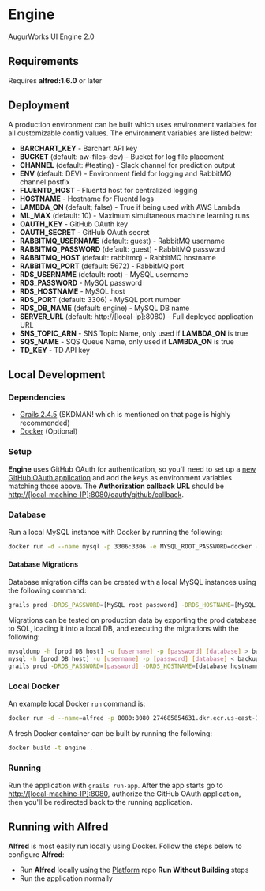 # Engine
AugurWorks UI Engine 2.0

## Requirements
Requires **alfred:1.6.0** or later

## Deployment
A production environment can be built which uses environment variables for all customizable config values. The environment variables are listed below:

- **BARCHART_KEY** - Barchart API key
- **BUCKET** (default: aw-files-dev) - Bucket for log file placement
- **CHANNEL** (default: #testing) - Slack channel for prediction output
- **ENV** (default: DEV) - Environment field for logging and RabbitMQ channel postfix
- **FLUENTD_HOST** - Fluentd host for centralized logging
- **HOSTNAME** - Hostname for Fluentd logs
- **LAMBDA_ON** (default; false) - True if being used with AWS Lambda
- **ML_MAX** (default: 10) - Maximum simultaneous machine learning runs
- **OAUTH_KEY** - GitHub OAuth key
- **OAUTH_SECRET** - GitHub OAuth secret
- **RABBITMQ_USERNAME** (default: guest) - RabbitMQ username
- **RABBITMQ_PASSWORD** (default: guest) - RabbitMQ password
- **RABBITMQ_HOST** (default: rabbitmq) - RabbitMQ hostname
- **RABBITMQ_PORT** (default: 5672) - RabbitMQ port
- **RDS_USERNAME** (default: root) - MySQL username
- **RDS_PASSWORD** - MySQL password
- **RDS_HOSTNAME** - MySQL host
- **RDS_PORT** (default: 3306) - MySQL port number
- **RDS_DB_NAME** (default: engine) - MySQL DB name
- **SERVER_URL** (default: http://[local-ip]:8080) - Full deployed application URL
- **SNS_TOPIC_ARN** - SNS Topic Name, only used if **LAMBDA_ON** is true
- **SQS_NAME** - SQS Queue Name, only used if **LAMBDA_ON** is true
- **TD_KEY** - TD API key

## Local Development
### Dependencies
- [Grails 2.4.5](https://grails.org/download.html) (SKDMAN! which is mentioned on that page is highly recommended)
- [Docker](https://docs.docker.com/engine/installation/) (Optional)

### Setup
**Engine** uses GitHub OAuth for authentication, so you'll need to set up a [new GitHub OAuth application](https://github.com/settings/applications/new) and add the keys as environment variables matching those above. The **Authorization callback URL** should be [http://[local-machine-IP]:8080/oauth/github/callback](http://[local-machine-IP]:8080/oauth/github/callback).

### Database
Run a local MySQL instance with Docker by running the following:
```bash
docker run -d --name mysql -p 3306:3306 -e MYSQL_ROOT_PASSWORD=docker -e MYSQL_DATABASE=engine mysql
```

#### Database Migrations
Database migration diffs can be created with a local MySQL instances using the following command:
```bash
grails prod -DRDS_PASSWORD=[MySQL root password] -DRDS_HOSTNAME=[MySQL host ip] dbm-gorm-diff --add [filename].groovy
```

Migrations can be tested on production data by exporting the prod database to SQL, loading it into a local DB, and executing the migrations with the following:
```bash
mysqldump -h [prod DB host] -u [username] -p [password] [database] > backup.sql
mysql -h [prod DB host] -u [username] -p [password] [database] < backup.sql
grails prod -DRDS_PASSWORD=[password] -DRDS_HOSTNAME=[database hostname] dbm-changelog-sync
```

### Local Docker
An example local Docker `run` command is:
```bash
docker run -d --name=alfred -p 8080:8080 274685854631.dkr.ecr.us-east-1.amazonaws.com/alfred:latest
```

A fresh Docker container can be built by running the following:
```bash
docker build -t engine .
```

### Running
Run the application with `grails run-app`. After the app starts go to [http://[local-machine-IP]:8080](http://[local-machine-IP]:8080), authorize the GitHub OAuth application, then you'll be redirected back to the running application.

## Running with Alfred
**Alfred** is most easily run locally using Docker. Follow the steps below to configure **Alfred**:
- Run **Alfred** locally using the [Platform](https://github.com/AugurWorks/Platform) repo **Run Without Building** steps
- Run the application normally
